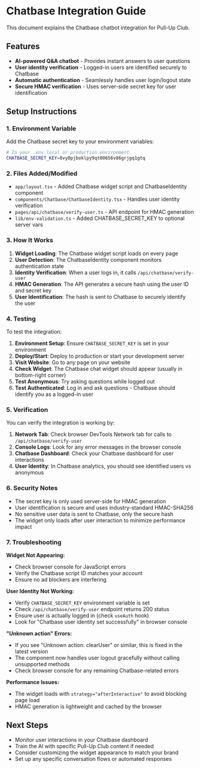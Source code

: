 # Chatbase Integration Guide

This document explains the Chatbase chatbot integration for Pull-Up Club.

## Features

- **AI-powered Q&A chatbot** - Provides instant answers to user questions
- **User identity verification** - Logged-in users are identified securely to Chatbase
- **Automatic authentication** - Seamlessly handles user login/logout state
- **Secure HMAC verification** - Uses server-side secret key for user identification

## Setup Instructions

### 1. Environment Variable

Add the Chatbase secret key to your environment variables:

```bash
# In your .env.local or production environment
CHATBASE_SECRET_KEY=8vy0pjboklpy9qt00656v86grjgq1gtq
```

### 2. Files Added/Modified

- `app/layout.tsx` - Added Chatbase widget script and ChatbaseIdentity component
- `components/Chatbase/ChatbaseIdentity.tsx` - Handles user identity verification
- `pages/api/chatbase/verify-user.ts` - API endpoint for HMAC generation
- `lib/env-validation.ts` - Added CHATBASE_SECRET_KEY to optional server vars

### 3. How It Works

1. **Widget Loading**: The Chatbase widget script loads on every page
2. **User Detection**: The ChatbaseIdentity component monitors authentication state
3. **Identity Verification**: When a user logs in, it calls `/api/chatbase/verify-user`
4. **HMAC Generation**: The API generates a secure hash using the user ID and secret key
5. **User Identification**: The hash is sent to Chatbase to securely identify the user

### 4. Testing

To test the integration:

1. **Environment Setup**: Ensure `CHATBASE_SECRET_KEY` is set in your environment
2. **Deploy/Start**: Deploy to production or start your development server
3. **Visit Website**: Go to any page on your website
4. **Check Widget**: The Chatbase chat widget should appear (usually in bottom-right corner)
5. **Test Anonymous**: Try asking questions while logged out
6. **Test Authenticated**: Log in and ask questions - Chatbase should identify you as a logged-in user

### 5. Verification

You can verify the integration is working by:

1. **Network Tab**: Check browser DevTools Network tab for calls to `/api/chatbase/verify-user`
2. **Console Logs**: Look for any error messages in the browser console
3. **Chatbase Dashboard**: Check your Chatbase dashboard for user interactions
4. **User Identity**: In Chatbase analytics, you should see identified users vs anonymous

### 6. Security Notes

- The secret key is only used server-side for HMAC generation
- User identification is secure and uses industry-standard HMAC-SHA256
- No sensitive user data is sent to Chatbase, only the secure hash
- The widget only loads after user interaction to minimize performance impact

### 7. Troubleshooting

**Widget Not Appearing:**
- Check browser console for JavaScript errors
- Verify the Chatbase script ID matches your account
- Ensure no ad blockers are interfering

**User Identity Not Working:**
- Verify `CHATBASE_SECRET_KEY` environment variable is set
- Check `/api/chatbase/verify-user` endpoint returns 200 status
- Ensure user is actually logged in (check `useAuth` hook)
- Look for "Chatbase user identity set successfully" in browser console

**"Unknown action" Errors:**
- If you see "Unknown action: clearUser" or similar, this is fixed in the latest version
- The component now handles user logout gracefully without calling unsupported methods
- Check browser console for any remaining Chatbase-related errors

**Performance Issues:**
- The widget loads with `strategy="afterInteractive"` to avoid blocking page load
- HMAC generation is lightweight and cached by the browser

## Next Steps

- Monitor user interactions in your Chatbase dashboard
- Train the AI with specific Pull-Up Club content if needed
- Consider customizing the widget appearance to match your brand
- Set up any specific conversation flows or automated responses
